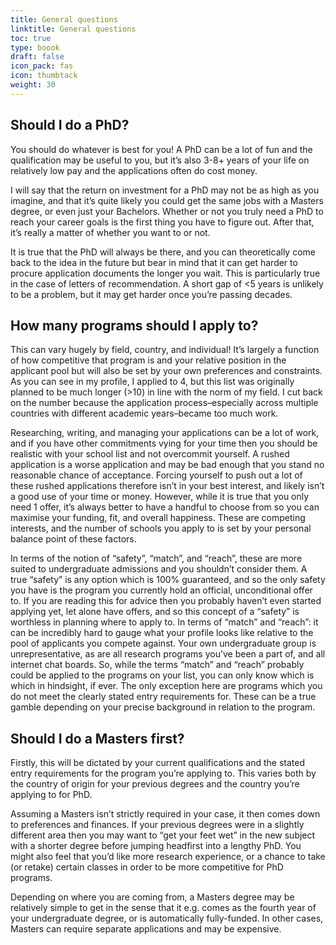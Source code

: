 ```yaml
---
title: General questions
linktitle: General questions
toc: true
type: boook
draft: false
icon_pack: fas
icon: thumbtack
weight: 30
---
```


## Should I do a PhD?

You should do whatever is best for you! A PhD can be a lot of fun and the qualification may be useful to you, but it’s also 3-8+ years of your life on relatively low pay and the applications often do cost money.

I will say that the return on investment for a PhD may not be as high as you imagine, and that it’s quite likely you could get the same jobs with a Masters degree, or even just your Bachelors. Whether or not you truly need a PhD to reach your career goals is the first thing you have to figure out. After that, it’s really a matter of whether you want to or not.

It is true that the PhD will always be there, and you can theoretically come back to the idea in the future but bear in mind that it can get harder to procure application documents the longer you wait. This is particularly true in the case of letters of recommendation. A short gap of <5 years is unlikely to be a problem, but it may get harder once you’re passing decades.

## How many programs should I apply to?

This can vary hugely by field, country, and individual! It’s largely a function of how competitive that program is and your relative position in the applicant pool but will also be set by your own preferences and constraints. As you can see in my profile, I applied to 4, but this list was originally planned to be much longer (>10) in line with the norm of my field. I cut back on the number because the application process–especially across multiple countries with different academic years–became too much work.

Researching, writing, and managing your applications can be a lot of work, and if you have other commitments vying for your time then you should be realistic with your school list and not overcommit yourself. A rushed application is a worse application and may be bad enough that you stand no reasonable chance of acceptance. Forcing yourself to push out a lot of these rushed applications therefore isn’t in your best interest, and likely isn’t a good use of your time or money. However, while it is true that you only need 1 offer, it’s always better to have a handful to choose from so you can maximise your funding, fit, and overall happiness. These are competing interests, and the number of schools you apply to is set by your personal balance point of these factors.

In terms of the notion of “safety”, “match”, and “reach”, these are more suited to undergraduate admissions and you shouldn’t consider them. A true “safety” is any option which is 100% guaranteed, and so the only safety you have is the program you currently hold an official, unconditional offer to. If you are reading this for advice then you probably haven’t even started applying yet, let alone have offers, and so this concept of a “safety” is worthless in planning where to apply to. In terms of “match” and “reach”: it can be incredibly hard to gauge what your profile looks like relative to the pool of applicants you compete against. Your own undergraduate group is unrepresentative, as are all research programs you’ve been a part of, and all internet chat boards. So, while the terms “match” and “reach” probably could be applied to the programs on your list, you can only know which is which in hindsight, if ever. The only exception here are programs which you do not meet the clearly stated entry requirements for. These can be a true gamble depending on your precise background in relation to the program.

## Should I do a Masters first?

Firstly, this will be dictated by your current qualifications and the stated entry requirements for the program you’re applying to. This varies both by the country of origin for your previous degrees and the country you’re applying to for PhD.

Assuming a Masters isn’t strictly required in your case, it then comes down to preferences and finances. If your previous degrees were in a slightly different area then you may want to “get your feet wet” in the new subject with a shorter degree before jumping headfirst into a lengthy PhD. You might also feel that you’d like more research experience, or a chance to take (or retake) certain classes in order to be more competitive for PhD programs.

Depending on where you are coming from, a Masters degree may be relatively simple to get in the sense that it e.g. comes as the fourth year of your undergraduate degree, or is automatically fully-funded. In other cases, Masters can require separate applications and may be expensive.

